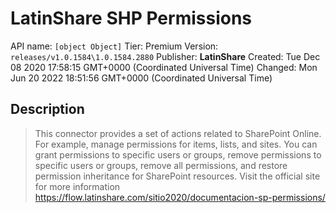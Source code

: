 # LatinShare SHP Permissions
API name: `[object Object]`
Tier: Premium
Version: `releases/v1.0.1584\1.0.1584.2880`
Publisher: **LatinShare**
Created: Tue Dec 08 2020 17:58:15 GMT+0000 (Coordinated Universal Time)
Changed: Mon Jun 20 2022 18:51:56 GMT+0000 (Coordinated Universal Time)

## Description
> This connector provides a set of actions related to SharePoint Online. For example, manage permissions for items, lists, and sites. You can grant permissions to specific users or groups, remove permissions to specific users or groups, remove all permissions, and restore permission inheritance for SharePoint resources. Visit the official site for more information https://flow.latinshare.com/sitio2020/documentacion-sp-permissions/
